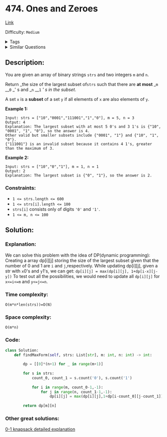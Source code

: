 # 474. Ones and Zeroes
[Link](https://leetcode.com/problems/ones-and-zeroes/)

Difficulty: `Medium`

<details>
<summary> Tags</summary>

`Dynamic Programming`
</details>

<details>
<summary> Similar Questions</summary>

[Non-negative Integers without Consecutive Ones](https://leetcode.com/problems/non-negative-integers-without-consecutive-ones/)	`Hard`


</details>

## Description:  
You are given an array of binary strings `strs` and two integers `m` and `n`.

Return _the size of the largest subset of`strs` such that there are **at
most** _`m` __`0` _' s and _`n` __`1` _' s in the subset_.

A set `x` is a **subset** of a set `y` if all elements of `x` are also
elements of `y`.



**Example 1:**

    
    
    Input: strs = ["10","0001","111001","1","0"], m = 5, n = 3
    Output: 4
    Explanation: The largest subset with at most 5 0's and 3 1's is {"10", "0001", "1", "0"}, so the answer is 4.
    Other valid but smaller subsets include {"0001", "1"} and {"10", "1", "0"}.
    {"111001"} is an invalid subset because it contains 4 1's, greater than the maximum of 3.
    

**Example 2:**

    
    
    Input: strs = ["10","0","1"], m = 1, n = 1
    Output: 2
    Explanation: The largest subset is {"0", "1"}, so the answer is 2.
    



### Constraints:

  * `1 <= strs.length <= 600`
  * `1 <= strs[i].length <= 100`
  * `strs[i]` consists only of digits `'0'` and `'1'`.
  * `1 <= m, n <= 100`



## Solution:  


### Explanation:  

We can solve this problem with the idea of DP(dynamic programming):  
Creating a array dp[i][j] storing the size of the largest subset 
given that the number of 0 and 1 are `i` and `j`,respectively.
While updating dp[i][j], given a str with `x`0's and `y`1's, we can get:
`dp[i][j] = max(dp[i][j], 1+dp[i-x][j-y])`
To test out all the possibilities, we would need to update all `dp[i][j]` for 
`x<=i<=m` and `y<=j<=n`.


### Time complexity:
`O(m*n*len(strs))=O(N)`  

### Space complexity:
`O(m*n)`

### Code:  
```python
class Solution:
    def findMaxForm(self, strs: List[str], m: int, n: int) -> int:
        
        dp = [[0]*(n+1) for _ in range(m+1)]
        
        for s in strs:
            count_0, count_1 = s.count('0'), s.count('1')
            
            for i in range(m, count_0-1,-1):
                for j in range(n, count_1-1,-1):
                    dp[i][j] = max(dp[i][j],1+dp[i-count_0][j-count_1])
        
        return dp[m][n]
```


### Other great solutions:
[0-1 knapsack detailed explanation](https://leetcode.com/problems/ones-and-zeroes/discuss/95807/0-1-knapsack-detailed-explanation.)
